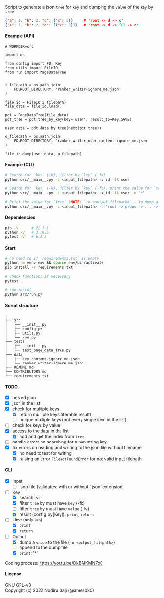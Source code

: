 Script to generate a json `tree` for `key` and dumping the `value` of the `key` by `tree`
```json
{"a": 1, "b": 2, "d": {"c": 3}}		# 'root -> d -> c'
{"a": 1, "b": 2, "d": [{"c": 3}]}	# 'root -> d -> [0] -> c'
```

#### Example (API)
```python3
# WORKDIR=src

import os

from config import FD, Key
from utils import FileIO
from run import PageDataTree


i_filepath = os.path.join(
	FD.ROOT_DIRECTORY, 'ranker_writer-ignore_me.json'
)

file_io = FileIO(i_filepath)
file_data = file_io.load()

pdt = PageDataTree(file_data)
pdt_tree = pdt.tree_by_key(key='user', result_to=Key.SAVE)

user_data = pdt.data_by_tree(next(pdt_tree))

o_filepath = os.path.join(
	FD.ROOT_DIRECTORY, 'ranker_writer_user_content-ignore_me.json'
)

file_io.dump(user_data, o_filepath)
```

#### Example (CLI)
```bash
# Search for `key` (-k), filter by `key` (-fk)
python src/__main__.py -i <input_filepath> -k id -fk user

# Search for `key` (-k), filter by `key` (-fk), print the value for `tree`
python src/__main__.py -i <input_filepath> -k id -fk user -o '*'

# Print the value for `tree` (NOTE: `-o <output_filepath>` - to dump a value)
python src/__main__.py -i <input_filepath> -t 'root -> props -> ... -> user' -o '*'
```

#### Dependencies
```bash
pip -V		# 22.1.1
python -V	# 3.10.5
pytest -V	# 6.2.5
```

#### Start
```bash
# no need to if `requirements.txt` is empty
python -m venv env && source env/bin/activate
pip install -r requirements.txt

# check functions if necessary
pytest .

# run script
python src/run.py
```

#### Script structure
```
.
├── src
│   ├── __init__.py
│   ├── config.py
│   ├── utils.py
│   └── run.py
├── tests
│   ├── __init__.py
│   └── test_page_data_tree.py
├── data
│   ├── key_content-ignore_me.json
│   └── ranker_writer-ignore_me.json
├── README.md
├── CONTRIBUTORS.md
└── requirements.txt
```

#### TODO
- [x] nested json
- [x] json in the list
- [x] check for multiple keys
	- [x] return multiple keys (iterable result)
	- [ ] unique multiple keys (not every single item in the list)
- [ ] check for keys by value
- [x] access to the data in the list
	- [x] add and get the index from `tree`
- [ ] handle errors on searching for a non string key
- [x] fix errors on reading and writing to the json file without filename
	- [x] no need to test for writing
	- [x] raising an error `FileNotFoundError` for not valid input filepath

#### CLI
- [x] Input
	- [ ] json file (validates: with or without '.json' extension)
- [ ] Key
	- [x] search: `str`
	- [x] filter `tree` by must have `key` (-fk)
	- [ ] filter `tree` by must have `value` (-fv)
	- [x] result (config.py[Key]): `print`, `return`
- [ ] Limit (only `key`)
	- [x] `print`
	- [x] `return`
- [ ] Output
	- [x] dump a `value` to the file (`-o <output_filepath>`)
	- [ ] append to the dump file
	- [x] `print`: '\*'

Coding process: https://youtu.be/DkBAIKMN7x0

#### License

GNU GPL-v3
<br />
Copyright (c) 2022 Nodiru Gaji (@ames0k0)
